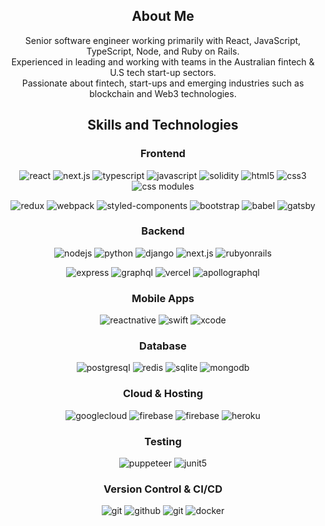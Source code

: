 <h2 align="center">About Me</h2>
<p align="center">
    Senior software engineer working primarily with React, JavaScript, TypeScript, Node, and Ruby on Rails. <br />
    Experienced in leading and working with teams in the Australian fintech & U.S tech start-up sectors.<br />
    Passionate about fintech, start-ups and emerging industries such as blockchain and Web3 technologies. 
</p>
<h2 align="center">Skills and Technologies</h2>
<h3 align="center">Frontend</h3>
<p align="center">
    <img src="https://img.shields.io/badge/react-61DAFB.svg?style=for-the-badge&logo=react&logoColor=black"
      alt="react"/>
      <img src="https://img.shields.io/badge/next.js-000000.svg?style=for-the-badge&logo=nextdotjs&logoColor=white"
      alt="next.js"/>
    <img src="https://img.shields.io/badge/typescript-3178C6.svg?style=for-the-badge&logo=typescript&logoColor=white"
      alt="typescript"/>
    <img src="https://img.shields.io/badge/Javascript-F7DF1E.svg?style=for-the-badge&logo=javascript&logoColor=black"
      alt="javascript"/>
      <img src="https://img.shields.io/badge/solidity-363636.svg?style=for-the-badge&logo=solidity&logoColor=white"
      alt="solidity"/>
    <img src="https://img.shields.io/badge/html-E34F26.svg?style=for-the-badge&logo=html5&logoColor=white"
      alt="html5"/>
    <img src="https://img.shields.io/badge/css-1572B6.svg?style=for-the-badge&logo=css3&logoColor=white"
      alt="css3"/>
    <img src="https://img.shields.io/badge/css modules-000000.svg?style=for-the-badge&logo=cssmodules&logoColor=white"
      alt="css modules"/>
</p>
<p align="center">
    <img src="https://img.shields.io/badge/redux-764ABC.svg?style=for-the-badge&logo=redux&logoColor=white" alt="redux"/>
    <img src="https://img.shields.io/badge/webpack-8DD6F9.svg?style=for-the-badge&logo=webpack&logoColor=black"
      alt="webpack"/>
    <img src="https://img.shields.io/badge/styled%20components-DB7093.svg?style=for-the-badge&logo=styledcomponents&logoColor=white"
      alt="styled-components"/>
    <img src="https://img.shields.io/badge/bootstrap-7952B3.svg?style=for-the-badge&logo=bootstrap&logoColor=white"
      alt="bootstrap"/>
    <img src="https://img.shields.io/badge/babel-F9DC3E.svg?style=for-the-badge&logo=babel&logoColor=black" alt="babel"/>
    <img src="https://img.shields.io/badge/gatsbyjs-663399.svg?style=for-the-badge&logo=gatsby&logoColor=white" alt="gatsby" />
</p>

<h3 align="center">Backend</h3>
<p align="center">
    <img src="https://img.shields.io/badge/node.js-339933.svg?style=for-the-badge&logo=nodedotjs&logoColor=white"
      alt="nodejs"/>
        <img src="https://img.shields.io/badge/python-3776AB.svg?style=for-the-badge&logo=python&logoColor=white"
      alt="python"/>
            <img src="https://img.shields.io/badge/django-092E20.svg?style=for-the-badge&logo=django&logoColor=white"
      alt="django"/>
     <img src="https://img.shields.io/badge/next.js-000000.svg?style=for-the-badge&logo=nextdotjs&logoColor=white"
      alt="next.js"/>
    <img src="https://img.shields.io/badge/ruby%20on%20rails-CC0000.svg?style=for-the-badge&logo=ruby&logoColor=white"
      alt="rubyonrails"/>
    </p>
    <p align="center">
    <img src="https://img.shields.io/badge/express-000000.svg?style=for-the-badge&logo=express&logoColor=white"
      alt="express" />
    <img src="https://img.shields.io/badge/graphql-E10098.svg?style=for-the-badge&logo=graphql&logoColor=white" alt="graphql" />
     <img src="https://img.shields.io/badge/vercel-000000.svg?style=for-the-badge&logo=vercel&logoColor=white"
      alt="vercel"/>
    <img src="https://img.shields.io/badge/apollo%20graphql-311C87.svg?style=for-the-badge&logo=apollographql&logoColor=white" alt="apollographql" />
</p>

<h3 align="center">Mobile Apps</h3>
<p align="center">
      <img src="https://img.shields.io/badge/react%20native-61DAFB.svg?style=for-the-badge&logo=react&logoColor=black"
      alt="reactnative"/>
    <img src="https://img.shields.io/badge/swift-F05138.svg?style=for-the-badge&logo=swift&logoColor=white"
      alt="swift"/>
    <img src="https://img.shields.io/badge/xcode-147EFB.svg?style=for-the-badge&logo=xcode&logoColor=white"
      alt="xcode"/>
    
</p>

<h3 align="center">Database</h3>
<p align="center">
    <img src="https://img.shields.io/badge/postgreSQL-4169E1.svg?style=for-the-badge&logo=postgresql&logoColor=white"
      alt="postgresql"/>
    <img src="https://img.shields.io/badge/redis-DC382D.svg?style=for-the-badge&logo=redis&logoColor=white"
      alt="redis"/>
    <img src="https://img.shields.io/badge/sqlite-003B57.svg?style=for-the-badge&logo=sqlite&logoColor=white"
      alt="sqlite"/>
    <img src="https://img.shields.io/badge/mongodb-47A248.svg?style=for-the-badge&logo=mongodb&logoColor=white"
      alt="mongodb"/>
</p>

<h3 align="center">Cloud & Hosting</h3>
<p align="center">
    <img src="https://img.shields.io/badge/google%20cloud-4285F4.svg?style=for-the-badge&logo=googlecloud&logoColor=white" alt="googlecloud"/>
    <img src="https://img.shields.io/badge/firebase-FFCA28.svg?style=for-the-badge&logo=firebase&logoColor=black" alt="firebase"/>
    <img src="https://img.shields.io/badge/netlify-00C7B7.svg?style=for-the-badge&logo=netlify&logoColor=black" alt="firebase"/>
    <img src="https://img.shields.io/badge/heroku-430098.svg?style=for-the-badge&logo=heroku&logoColor=white"
      alt="heroku"/>
</p>

<h3 align="center">Testing</h3>
<p align="center">
    <img src="https://img.shields.io/badge/puppeteer-40B5A4.svg?style=for-the-badge&logo=puppeteer&logoColor=white"
      alt="puppeteer" />
    <img src="https://img.shields.io/badge/cypress-17202C.svg?style=for-the-badge&logo=cypress&logoColor=white" alt="junit5" />
    
</p>

<h3 align="center">Version Control & CI/CD</h3>
<p align="center">
    <img src="https://img.shields.io/badge/git-F05032.svg?style=for-the-badge&logo=git&logoColor=white"
      alt="git"/>
    <img src="https://img.shields.io/badge/github-181717.svg?style=for-the-badge&logo=github&logoColor=white" alt="github" />
    <img src="https://img.shields.io/badge/bitbucket-0052CC.svg?style=for-the-badge&logo=bitbucket&logoColor=white"
      alt="git"/>
    <img src="https://img.shields.io/badge/docker-2496ED.svg?style=for-the-badge&logo=docker&logoColor=white"
      alt="docker"/>
</p>
<!--
**robcodehub/robcodehub** is a ✨ _special_ ✨ repository because its `README.md` (this file) appears on your GitHub profile.

Here are some ideas to get you started:
### Hi there 👋

- 🔭 I’m currently working on ...
- 🌱 I’m currently learning ...
- 👯 I’m looking to collaborate on ...
- 🤔 I’m looking for help with ...
- 💬 Ask me about ...
- 📫 How to reach me: ...
- 😄 Pronouns: ...
- ⚡ Fun fact: ...
-->
